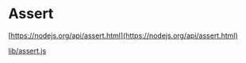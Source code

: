 # Assert

[https://nodejs.org/api/assert.html](https://nodejs.org/api/assert.html)

[lib/assert.js](https://github.com/nodejs/node/blob/v18.7.0/lib/assert.js)
